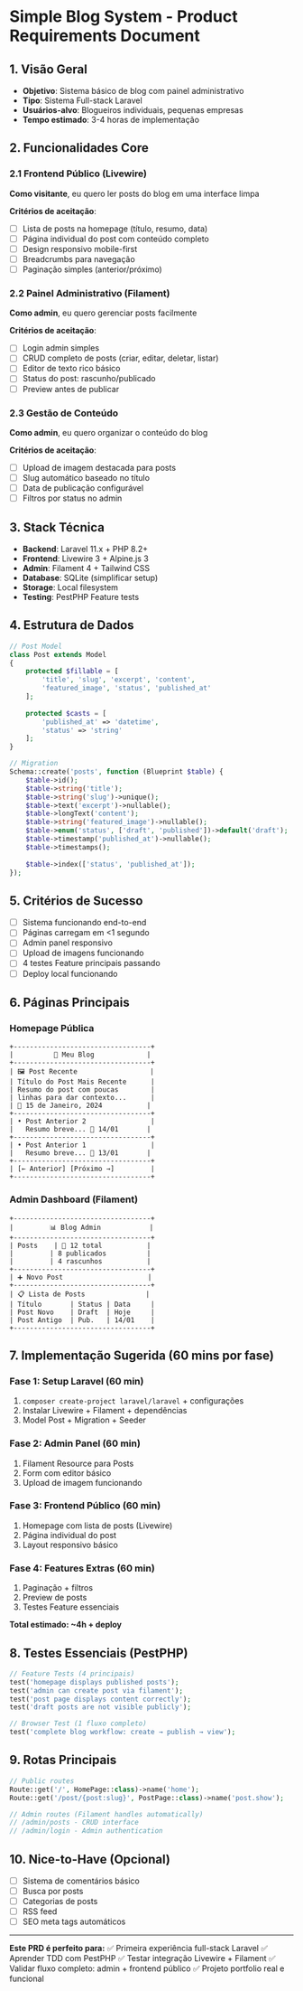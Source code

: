 # Simple Blog System - Product Requirements Document

## 1. Visão Geral
- **Objetivo**: Sistema básico de blog com painel administrativo
- **Tipo**: Sistema Full-stack Laravel
- **Usuários-alvo**: Blogueiros individuais, pequenas empresas
- **Tempo estimado**: 3-4 horas de implementação

## 2. Funcionalidades Core

### 2.1 Frontend Público (Livewire)
**Como visitante**, eu quero ler posts do blog em uma interface limpa

**Critérios de aceitação**:
- [ ] Lista de posts na homepage (título, resumo, data)
- [ ] Página individual do post com conteúdo completo
- [ ] Design responsivo mobile-first
- [ ] Breadcrumbs para navegação
- [ ] Paginação simples (anterior/próximo)

### 2.2 Painel Administrativo (Filament)
**Como admin**, eu quero gerenciar posts facilmente

**Critérios de aceitação**:
- [ ] Login admin simples
- [ ] CRUD completo de posts (criar, editar, deletar, listar)
- [ ] Editor de texto rico básico
- [ ] Status do post: rascunho/publicado
- [ ] Preview antes de publicar

### 2.3 Gestão de Conteúdo
**Como admin**, eu quero organizar o conteúdo do blog

**Critérios de aceitação**:
- [ ] Upload de imagem destacada para posts
- [ ] Slug automático baseado no título
- [ ] Data de publicação configurável
- [ ] Filtros por status no admin

## 3. Stack Técnica
- **Backend**: Laravel 11.x + PHP 8.2+
- **Frontend**: Livewire 3 + Alpine.js 3
- **Admin**: Filament 4 + Tailwind CSS
- **Database**: SQLite (simplificar setup)
- **Storage**: Local filesystem
- **Testing**: PestPHP Feature tests

## 4. Estrutura de Dados

```php
// Post Model
class Post extends Model
{
    protected $fillable = [
        'title', 'slug', 'excerpt', 'content', 
        'featured_image', 'status', 'published_at'
    ];
    
    protected $casts = [
        'published_at' => 'datetime',
        'status' => 'string'
    ];
}

// Migration
Schema::create('posts', function (Blueprint $table) {
    $table->id();
    $table->string('title');
    $table->string('slug')->unique();
    $table->text('excerpt')->nullable();
    $table->longText('content');
    $table->string('featured_image')->nullable();
    $table->enum('status', ['draft', 'published'])->default('draft');
    $table->timestamp('published_at')->nullable();
    $table->timestamps();
    
    $table->index(['status', 'published_at']);
});
```

## 5. Critérios de Sucesso
- [ ] Sistema funcionando end-to-end
- [ ] Páginas carregam em <1 segundo
- [ ] Admin panel responsivo
- [ ] Upload de imagens funcionando
- [ ] 4 testes Feature principais passando
- [ ] Deploy local funcionando

## 6. Páginas Principais

### **Homepage Pública**
```
+----------------------------------+
|          📝 Meu Blog             |
+----------------------------------+
| 🖼️ Post Recente                  |
| Título do Post Mais Recente      |
| Resumo do post com poucas        |
| linhas para dar contexto...      |
| 📅 15 de Janeiro, 2024           |
+----------------------------------+
| • Post Anterior 2                |
|   Resumo breve... 📅 14/01       |
+----------------------------------+
| • Post Anterior 1                |
|   Resumo breve... 📅 13/01       |
+----------------------------------+
| [← Anterior] [Próximo →]         |
+----------------------------------+
```

### **Admin Dashboard (Filament)**
```
+----------------------------------+
|         📊 Blog Admin            |
+----------------------------------+
| Posts    | 📝 12 total           |
|         | 8 publicados          |
|         | 4 rascunhos           |
+----------------------------------+
| ➕ Novo Post                     |
+----------------------------------+
| 📋 Lista de Posts               |
| Título       | Status | Data     |
| Post Novo    | Draft  | Hoje     |
| Post Antigo  | Pub.   | 14/01    |
+----------------------------------+
```

## 7. Implementação Sugerida (60 mins por fase)

### **Fase 1: Setup Laravel (60 min)**
1. `composer create-project laravel/laravel` + configurações
2. Instalar Livewire + Filament + dependências
3. Model Post + Migration + Seeder

### **Fase 2: Admin Panel (60 min)**
1. Filament Resource para Posts
2. Form com editor básico
3. Upload de imagem funcionando

### **Fase 3: Frontend Público (60 min)**
1. Homepage com lista de posts (Livewire)
2. Página individual do post
3. Layout responsivo básico

### **Fase 4: Features Extras (60 min)**
1. Paginação + filtros
2. Preview de posts
3. Testes Feature essenciais

**Total estimado: ~4h + deploy**

## 8. Testes Essenciais (PestPHP)

```php
// Feature Tests (4 principais)
test('homepage displays published posts');
test('admin can create post via filament');
test('post page displays content correctly');
test('draft posts are not visible publicly');

// Browser Test (1 fluxo completo)
test('complete blog workflow: create → publish → view');
```

## 9. Rotas Principais

```php
// Public routes
Route::get('/', HomePage::class)->name('home');
Route::get('/post/{post:slug}', PostPage::class)->name('post.show');

// Admin routes (Filament handles automatically)
// /admin/posts - CRUD interface
// /admin/login - Admin authentication
```

## 10. Nice-to-Have (Opcional)
- [ ] Sistema de comentários básico
- [ ] Busca por posts
- [ ] Categorias de posts
- [ ] RSS feed
- [ ] SEO meta tags automáticos

---

**Este PRD é perfeito para:**
✅ Primeira experiência full-stack Laravel
✅ Aprender TDD com PestPHP
✅ Testar integração Livewire + Filament
✅ Validar fluxo completo: admin + frontend público
✅ Projeto portfolio real e funcional